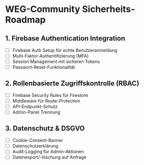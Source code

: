 # WEG-Community Sicherheits-Roadmap

## 1. Firebase Authentication Integration

- [ ] Firebase Auth Setup für echte Benutzeranmeldung
- [ ] Multi-Faktor-Authentifizierung (MFA)
- [ ] Session Management mit sicheren Tokens
- [ ] Passwort-Reset-Funktionalität

## 2. Rollenbasierte Zugriffskontrolle (RBAC)

- [ ] Firebase Security Rules für Firestore
- [ ] Middleware für Route-Protection
- [ ] API-Endpunkt-Schutz
- [ ] Admin-Panel Trennung

## 3. Datenschutz & DSGVO

- [ ] Cookie-Consent-Banner
- [ ] Datenschutzerklärung
- [ ] Audit-Logging für Admin-Aktionen
- [ ] Datenexport/-löschung auf Anfrage
